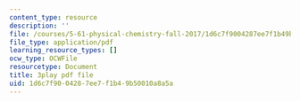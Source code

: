 ```yaml
---
content_type: resource
description: ''
file: /courses/5-61-physical-chemistry-fall-2017/1d6c7f9004287ee7f1b49b50010a8a5a_BOryXuUMjI0.pdf
file_type: application/pdf
learning_resource_types: []
ocw_type: OCWFile
resourcetype: Document
title: 3play pdf file
uid: 1d6c7f90-0428-7ee7-f1b4-9b50010a8a5a
---
```

